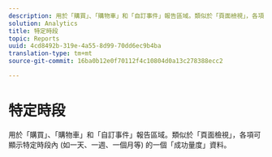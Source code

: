 ```yaml
---
description: 用於「購買」、「購物車」和「自訂事件」報告區域。類似於「頁面檢視」，各項可顯示特定時段內 (如一天、一週、一個月等) 的一個「成功量度」資料。
solution: Analytics
title: 特定時段
topic: Reports
uuid: 4cd8492b-319e-4a55-8d99-70dd6ec9b4ba
translation-type: tm+mt
source-git-commit: 16ba0b12e0f70112f4c10804d0a13c278388ecc2

---
```



# 特定時段

用於「購買」、「購物車」和「自訂事件」報告區域。類似於「頁面檢視」，各項可顯示特定時段內 (如一天、一週、一個月等) 的一個「成功量度」資料。


